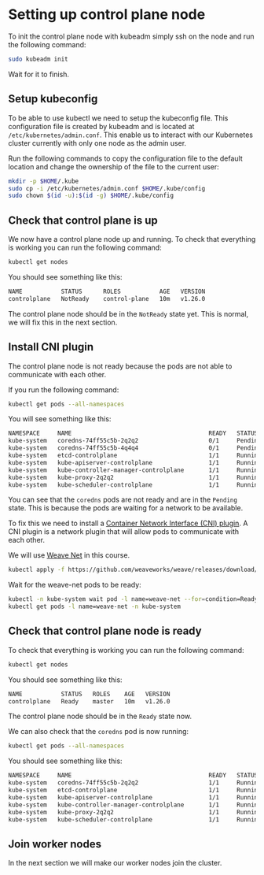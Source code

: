 # Setting up control plane node

To init the control plane node with kubeadm simply ssh on the node and run the following command:

```bash
sudo kubeadm init
```

Wait for it to finish.

## Setup kubeconfig

To be able to use kubectl we need to setup the kubeconfig file.
This configuration file is created by kubeadm and is located at `/etc/kubernetes/admin.conf`.
This enable us to interact with our Kubernetes cluster currently with only one node as the admin user.

Run the following commands to copy the configuration file to the default location and change the ownership of the file to the current user:

```bash
mkdir -p $HOME/.kube
sudo cp -i /etc/kubernetes/admin.conf $HOME/.kube/config
sudo chown $(id -u):$(id -g) $HOME/.kube/config
```

## Check that control plane is up

We now have a control plane node up and running. To check that everything is working you can run the following command:

```bash
kubectl get nodes
```

You should see something like this:

```bash
NAME           STATUS      ROLES           AGE   VERSION
controlplane   NotReady    control-plane   10m   v1.26.0
```

The control plane node should be in the `NotReady` state yet. This is normal, we will fix this in the next section.

## Install CNI plugin

The control plane node is not ready because the pods are not able to communicate with each other.

If you run the following command:

```bash
kubectl get pods --all-namespaces
```

You will see something like this:

```bash
NAMESPACE     NAME                                       READY   STATUS    RESTARTS   AGE
kube-system   coredns-74ff55c5b-2q2q2                    0/1     Pending   0          10m
kube-system   coredns-74ff55c5b-4q4q4                    0/1     Pending   0          10m
kube-system   etcd-controlplane                          1/1     Running   0          10m
kube-system   kube-apiserver-controlplane                1/1     Running   0          10m
kube-system   kube-controller-manager-controlplane       1/1     Running   0          10m
kube-system   kube-proxy-2q2q2                           1/1     Running   0          10m
kube-system   kube-scheduler-controlplane                1/1     Running   0          10m
```

You can see that the `coredns` pods are not ready and are in the `Pending` state. This is because the pods are waiting for a network to be available.

To fix this we need to install a [Container Network Interface (CNI) plugin](https://kubernetes.io/docs/concepts/extend-kubernetes/compute-storage-net/network-plugins/). A CNI plugin is a network plugin that will allow pods to communicate with each other.

We will use [Weave Net](https://www.weave.works/oss/net/) in this course.

```bash
kubectl apply -f https://github.com/weaveworks/weave/releases/download/v2.8.1/weave-daemonset-k8s.yaml
```

Wait for the weave-net pods to be ready:

```bash
kubectl -n kube-system wait pod -l name=weave-net --for=condition=Ready --timeout=-1s
kubectl get pods -l name=weave-net -n kube-system
```

## Check that control plane node is ready

To check that everything is working you can run the following command:

```bash
kubectl get nodes
```

You should see something like this:

```bash
NAME           STATUS   ROLES    AGE   VERSION
controlplane   Ready    master   10m   v1.26.0
```

The control plane node should be in the `Ready` state now.

We can also check that the `coredns` pod is now running:

```bash
kubectl get pods --all-namespaces
```

You should see something like this:

```bash
NAMESPACE     NAME                                       READY   STATUS    RESTARTS   AGE
kube-system   coredns-74ff55c5b-2q2q2                    1/1     Running   0          10m
kube-system   etcd-controlplane                          1/1     Running   0          10m
kube-system   kube-apiserver-controlplane                1/1     Running   0          10m
kube-system   kube-controller-manager-controlplane       1/1     Running   0          10m
kube-system   kube-proxy-2q2q2                           1/1     Running   0          10m
kube-system   kube-scheduler-controlplane                1/1     Running   0          10m
```

## Join worker nodes

In the next section we will make our worker nodes join the cluster.
